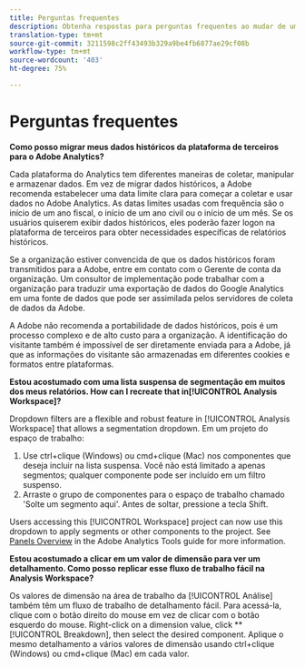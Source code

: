 ```yaml
---
title: Perguntas frequentes
description: Obtenha respostas para perguntas frequentes ao mudar de uma plataforma de terceiros para a Adobe.
translation-type: tm+mt
source-git-commit: 3211598c2ff43493b329a9be4fb6877ae29cf08b
workflow-type: tm+mt
source-wordcount: '403'
ht-degree: 75%

---
```



# Perguntas frequentes

**Como posso migrar meus dados históricos da plataforma de terceiros para o Adobe Analytics?**

Cada plataforma do Analytics tem diferentes maneiras de coletar, manipular e armazenar dados. Em vez de migrar dados históricos, a Adobe recomenda estabelecer uma data limite clara para começar a coletar e usar dados no Adobe Analytics. As datas limites usadas com frequência são o início de um ano fiscal, o início de um ano civil ou o início de um mês. Se os usuários quiserem exibir dados históricos, eles poderão fazer logon na plataforma de terceiros para obter necessidades específicas de relatórios históricos.

Se a organização estiver convencida de que os dados históricos foram transmitidos para a Adobe, entre em contato com o Gerente de conta da organização. Um consultor de implementação pode trabalhar com a organização para traduzir uma exportação de dados do Google Analytics em uma fonte de dados que pode ser assimilada pelos servidores de coleta de dados da Adobe.

A Adobe não recomenda a portabilidade de dados históricos, pois é um processo complexo e de alto custo para a organização. A identificação do visitante também é impossível de ser diretamente enviada para a Adobe, já que as informações do visitante são armazenadas em diferentes cookies e formatos entre plataformas.

**Estou acostumado com uma lista suspensa de segmentação em muitos dos meus relatórios. How can I recreate that in[!UICONTROL Analysis Workspace]?**

Dropdown filters are a flexible and robust feature in [!UICONTROL Analysis Workspace] that allows a segmentation dropdown. Em um projeto do espaço de trabalho:

1. Use ctrl+clique (Windows) ou cmd+clique (Mac) nos componentes que deseja incluir na lista suspensa. Você não está limitado a apenas segmentos; qualquer componente pode ser incluído em um filtro suspenso.
2. Arraste o grupo de componentes para o espaço de trabalho chamado &#39;Solte um segmento aqui&#39;. Antes de soltar, pressione a tecla Shift.

Users accessing this [!UICONTROL Workspace] project can now use this dropdown to apply segments or other components to the project. See [Panels Overview](/help/analyze/analysis-workspace/c-panels/panels.md) in the Adobe Analytics Tools guide for more information.

**Estou acostumado a clicar em um valor de dimensão para ver um detalhamento. Como posso replicar esse fluxo de trabalho fácil na Analysis Workspace?**

Os valores de dimensão na área de trabalho da [!UICONTROL Análise] também têm um fluxo de trabalho de detalhamento fácil. Para acessá-la, clique com o botão direito do mouse em vez de clicar com o botão esquerdo do mouse. Right-click on a dimension value, click **[!UICONTROL Breakdown], then select the desired component. Aplique o mesmo detalhamento a vários valores de dimensão usando ctrl+clique (Windows) ou cmd+clique (Mac) em cada valor.
